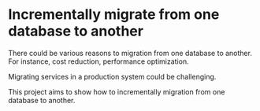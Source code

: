 # Incrementally migrate from one database to another

There could be various reasons to migration from one database to another. For instance, cost reduction, performance
optimization.

Migrating services in a production system could be challenging.

This project aims to show how to incrementally migration from one database to another.
